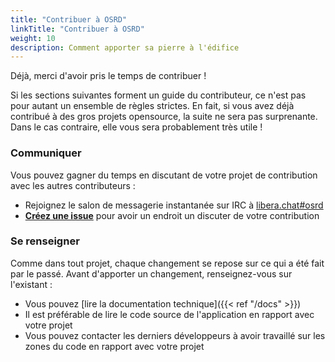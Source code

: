 ```yaml
---
title: "Contribuer à OSRD"
linkTitle: "Contribuer à OSRD"
weight: 10
description: Comment apporter sa pierre à l'édifice
---
```


Déjà, merci d'avoir pris le temps de contribuer !

Si les sections suivantes forment un guide du contributeur, ce n'est pas pour autant un ensemble de règles strictes. En fait, si vous avez déjà contribué à des gros projets opensource, la suite ne sera pas surprenante. Dans le cas contraire, elle vous sera probablement très utile !

### Communiquer

Vous pouvez gagner du temps en discutant de votre projet de contribution avec les autres contributeurs :

- Rejoignez le salon de messagerie instantanée sur IRC à [libera.chat#osrd](https://web.libera.chat/#osrd)
- [**Créez une issue**](https://github.com/DGEXSolutions/osrd/issues/new/choose) pour avoir un endroit un discuter de votre contribution

### Se renseigner

Comme dans tout projet, chaque changement se repose sur ce qui a été fait par le passé.
Avant d'apporter un changement, renseignez-vous sur l'existant :

- Vous pouvez [lire la documentation technique]({{< ref "/docs" >}})
- Il est préférable de lire le code source de l'application en rapport avec votre projet
- Vous pouvez contacter les derniers développeurs à avoir travaillé sur les zones du code en rapport avec votre projet
